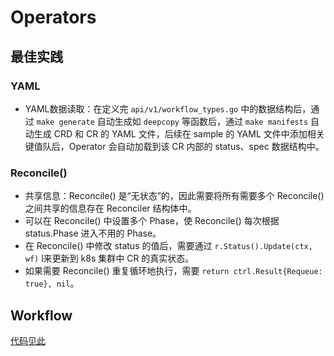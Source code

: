 # Operators

## 最佳实践

### YAML

- YAML数据读取：在定义完 `api/v1/workflow_types.go` 中的数据结构后，通过 `make generate` 自动生成如 `deepcopy` 等函数后，通过 `make manifests` 自动生成 CRD 和 CR 的 YAML 文件，后续在 sample 的 YAML 文件中添加相关键值队后，Operator 会自动加载到该 CR 内部的 status、spec 数据结构中。

### Reconcile()

- 共享信息：Reconcile() 是“无状态”的，因此需要将所有需要多个 Reconcile() 之间共享的信息存在 Reconciler 结构体中。
- 可以在 Reconcile() 中设置多个 Phase，使 Reconcile() 每次根据 status.Phase 进入不用的 Phase。 
- 在 Reconcile() 中修改 status 的值后，需要通过 `r.Status().Update(ctx, wf)` l来更新到 k8s 集群中 CR 的真实状态。
- 如果需要 Reconcile() 重复循环地执行，需要 `return ctrl.Result{Requeue: true}, nil`。

## Workflow

[代码见此](workflow/README.md)